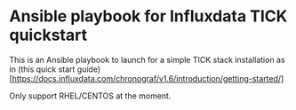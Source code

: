 # Ansible playbook for Influxdata TICK quickstart

This is an Ansible playbook to launch for a simple TICK stack installation as in (this quick start guide)[https://docs.influxdata.com/chronograf/v1.6/introduction/getting-started/]

Only support RHEL/CENTOS at the moment.
